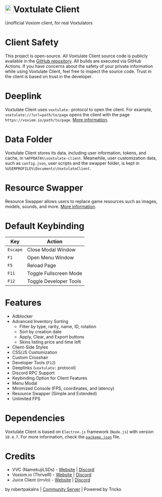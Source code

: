 <h1 style="font-size: 2em; display: flex; align-items: center">
    <img src="https://raw.githubusercontent.com/robertpakalns/VoxtulateClient/main/assets/icon.png" style="height: 1em">
    <span>Voxtulate Client</span>
</h1>
Unofficial Voxiom client, for real Voxtulators  

# Client Safety 
This project is open-source. All Voxtulate Client source code is publicly available in the [GitHub repository](https://github.com/robertpakalns/VoxtulateClient). All builds are executed via GitHub Actions. If you have concerns about the safety of your private information while using Voxtulate Client, feel free to inspect the source code. Trust in the client is based on trust in the developer.

# Deeplink
Voxtulate Client uses `voxtulate:` protocol to open the client. For example, `voxtulate://?url=path/to/page` opens the client with the page `https://voxiom.io/path/to/page`. [More information](https://github.com/robertpakalns/VoxtulateClient/wiki/Deeplinks).

# Data Folder
Voxtulate Client stores its data, including user information, tokens, and cache, in `%APPDATA%\voxtulate-client`. Meanwhile, user customization data, such as `config.json`, user scripts and the swapper folder, is kept in `%USERPROFILE%\Documents\VoxtulateClient`.

# Resource Swapper
Resource Swapper allows users to replace game resources such as images, models, sounds, and more. [More information](https://github.com/robertpakalns/VoxtulateClient/wiki/Resource-Swapper).

# Default Keybinding
| Key        | Action                 |
|------------|------------------------|
| `Escape`   | Close Modal Window     |
| `F1`       | Open Menu Window       |
| `F5`       | Reload Page            |
| `F11`      | Toggle Fullscreen Mode |
| `F12`      | Toggle Developer Tools |

# Features
- Adblocker
- Advanced Inventory Sorting
  * Filter by type, rarity, name, ID, rotation
  * Sort by creation date
  * Apply, Clear, and Export buttons
  * Skins listing price and time left
- Client-Side Styles
- CSS/JS Customization
- Custom Crosshair
- Developer Tools (`F12`)
- Deeplinks (`voxtulate:` protocol)
- Discord RPC Support
- Keybinding Option for Client Features
- Menu Modal
- Minimized Console (FPS, coordinates, and latency)
- Resource Swapper (Simple and Extended)
- Unlimited FPS

# Dependencies
Voxtulate Client is based on `Electron.js` framework (`Node.js`) with version `10.4.7`. For more information, check the [`package.json`](https://github.com/robertpakalns/VoxtulateClient/blob/main/package.json) file.

# Credits
- VVC (NamekujiLSDs) - [Website](https://namekujilsds.github.io/VVC) | [Discord](https://discord.com/invite/EcZytWAJkn)
- Voxiom.io (ThriveR) - [Website](https://voxiom.io) | [Discord](https://discord.com/invite/GBFtRcY)
- Juice Client (irrvlo) - [Website](https://juice.irrvlo.xyz) | [Discord](https://discord.gg/FjzAAdSjng)

by robertpakalns | [Community Server](https://discord.gg/SEExvCQeNc) | Powered by Tricko